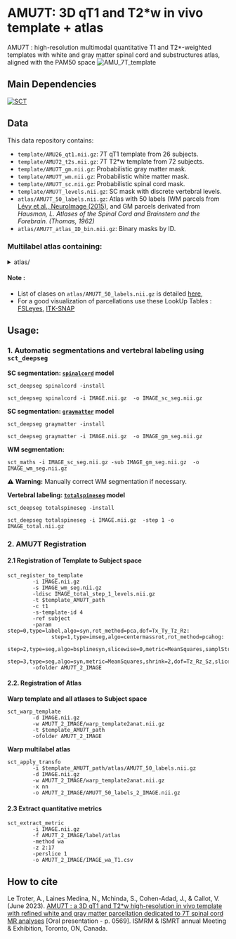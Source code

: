 # AMU7T: 3D qT1 and T2*w in vivo template + atlas
AMU7T : high-resolution multimodal quantitative T1 and T2*-weighted templates with white and gray matter spinal cord and substructures atlas, aligned with the PAM50 space
![AMU_7T_template](https://github.com/spinalcordtoolbox/template_AMU7T/assets/77469192/3b5cb4b8-5931-4841-b952-d968f4b4338f)

## Main Dependencies
[![SCT](https://img.shields.io/badge/SCT-7.0-green)](https://github.com/spinalcordtoolbox/spinalcordtoolbox/releases/tag/7.0)

## Data
This data repository contains:
- `template/AMU26_qt1.nii.gz`: 7T qT1 template from 26 subjects.
- `template/AMU72_t2s.nii.gz`: 7T T2*w template from 72 subjects.
- `template/AMU7T_gm.nii.gz`: Probabilistic gray matter mask.
- `template/AMU7T_wm.nii.gz`: Probabilistic white matter mask.
- `template/AMU7T_sc.nii.gz`: Probabilistic spinal cord mask.
- `template/AMU7T_levels.nii.gz`: SC mask with discrete vertebral levels.
- `atlas/AMU7T_50_labels.nii.gz`: Atlas with 50 labels (WM parcels from [Lévy et al., NeuroImage (2015)](https://pubmed.ncbi.nlm.nih.gov/26099457/), and GM parcels derivated from _Hausman, _L. Atlases of the Spinal Cord and Brainstem and the Forebrain. (Thomas, 1962)__
- `atlas/AMU7T_atlas_ID_bin.nii.gz`: Binary masks by ID.

### Multilabel atlas containing:

<details>
  <summary> atlas/ </summary>
  
| **ID** | **Region**                               |
|--------|------------------------------------------|
| 0      | WM Left_fasciculus-gracilis              |
| 1      | WM Right_fasciculus-gracilis             |
| 2      | WM Left_fasciculus-cuneatus              |
| 3      | WM Right_fasciculus-cuneatus             |
| 4      | WM Left_lateral-corticospinal            |
| 5      | WM Right_lateral-corticospinal           |
| 6      | WM Left_ventral-spinocerebellar          |
| 7      | WM Right_ventral-spinocerebellar         |
| 8      | WM Left_rubrospinal                      |
| 9      | WM Right_rubrospinal                     |
| 10     | WM Left_lateral-reticulospinal           |
| 11     | WM Right_lateral-reticulospinal          |
| 12     | WM Left_spinal-lemniscus-spinothalamic   |
| 13     | WM Right_spinal-lemniscus-spinothalamic  |
| 14     | WM Left_spino-olivary                    |
| 15     | WM Right_spino-olivary                   |
| 16     | WM Left_ventrolateral-reticulospinal     |
| 17     | WM Right_ventrolateral-reticulospinal    |
| 18     | WM Left_lateral-vestibulospinal          |
| 19     | WM Right_lateral-vestibulospinal         |
| 20     | WM Left_ventral-reticulospinal           |
| 21     | WM Right_ventral-reticulospinal          |
| 22     | WM Left_ventral-corticospinal            |
| 23     | WM Right_ventral-corticospinal           |
| 24     | WM Left_tectospinal                      |
| 25     | WM Right_tectospinal                     |
| 26     | WM Left_medial-reticulospinal            |
| 27     | WM Right_medial-reticulospinal           |
| 28     | WM Left_medial-longitudinal-fasciculus   |
| 29     | WM Right_medial-longitudinal-fasciculus  |
| 30     | anterior-fissure                         |
| 31     | septum                                   |
| 32     | GM Left_medial-ventral-horn              |
| 33     | GM Left_central-ventral-horn             |
| 34     | GM Left_lateral-ventral-horn             |
| 35     | GM Right_medial-ventral-horn             |
| 36     | GM Right_central-ventral-horn            |
| 37     | GM Right_lateral-ventral-horn            |
| 38     | GM Left_dorsal-intermediate-zone         |
| 39     | GM Left_ventral-intermediate-zone        |
| 40     | GM Right_dorsal-intermediate-zone        |
| 41     | GM Right_ventral-intermediate-zone       |
| 42     | GM Left_reticular-formation              |
| 43     | GM Left_dorsomarginal-nucleus            |
| 44     | GM Left_fasciculus-dorsolateralis        |
| 45     | GM Right_reticular-formation             |
| 46     | GM Right_dorsomarginal-nucleus           |
| 47     | GM Right_fasciculus-dorsolateralis       |
| 48     | central-canal                            |
| 49     | CSF contour                              |

**Combined labels**
| **ID** | **Region**                               |
|--------|------------------------------------------|
| 50     | GM Left_ventral-horn, 32:34              |
| 51     | GM Right_ventral-horn, 35:37             |
| 52     | GM Left_intermediate-zone, 38:39         |
| 53     | GM Right_intermediate-zone, 40:41        |
| 54     | GM Left_dorsal-horn, 42:44               |
| 55     | GM Right_dorsal-horn, 45:47              |
| 56     | spinal-cord, 0:48                       |
| 57     | white-matter, 0:31                      |
| 58     | gray-matter, 32:48                      |
| 59     | dorsal-columns, 0:3                     |
| 60     | lateral-funiculi, 4:13                  |
| 61     | ventral-funiculi, 14:29                 |


</details>

#### Note :
- List of clases on `atlas/AMU7T_50_labels.nii.gz` is detailed [here](https://github.com/spinalcordtoolbox/template_AMU7T/blob/main/atlas/Label_intensities_description.txt), 
- For a good visualization of parcellations use these LookUp Tables : [FSLeyes](https://github.com/spinalcordtoolbox/template_AMU7T/files/12033959/AMU7T_parc.txt), [ITK-SNAP](https://github.com/spinalcordtoolbox/template_AMU7T/files/12033957/AMU7T_parc_itk.txt)


## Usage: 
### 1. Automatic segmentations and vertebral labeling using `sct_deepseg`  

**SC segmentation: [`spinalcord`](https://github.com/sct-pipeline/contrast-agnostic-softseg-spinalcord) model**
```
sct_deepseg spinalcord -install
```
```
sct_deepseg spinalcord -i IMAGE.nii.gz  -o IMAGE_sc_seg.nii.gz
```

**SC segmentation: [`graymatter`](https://github.com/ivadomed/model-gm-contrast-region-agnostic) model**
```
sct_deepseg graymatter -install
```
```
sct_deepseg graymatter -i IMAGE.nii.gz  -o IMAGE_gm_seg.nii.gz 
```
**WM segmentation:**
```
sct_maths -i IMAGE_sc_seg.nii.gz -sub IMAGE_gm_seg.nii.gz  -o IMAGE_wm_seg.nii.gz
```
:warning: **Warning:** Manually correct WM segmentation if necessary.

**Vertebral labeling: [`totalspineseg`](https://github.com/neuropoly/totalspineseg) model**
```
sct_deepseg totalspineseg -install
```
```
sct_deepseg totalspineseg -i IMAGE.nii.gz  -step 1 -o  IMAGE_total.nii.gz
```

### 2. AMU7T Registration 
#### 2.1 Registration of Template to Subject space
```console
sct_register_to_template
        -i IMAGE.nii.gz
        -s IMAGE_wm_seg.nii.gz
        -ldisc IMAGE_total_step_1_levels.nii.gz
        -t $template_AMU7T_path
        -c t1
        -s-template-id 4
        -ref subject 
        -param step=0,type=label,algo=syn,rot_method=pca,dof=Tx_Ty_Tz_Rz:
              step=1,type=imseg,algo=centermassrot,rot_method=pcahog:
              step=2,type=seg,algo=bsplinesyn,slicewise=0,metric=MeanSquares,samplStrategy=None,samplPercent=0.2,iter=3,smooth=1,rot_method=pca:
              step=3,type=seg,algo=syn,metric=MeanSquares,shrink=2,dof=Tz_Rz_Sz,slicewise=1,iter=20
        -ofolder AMU7T_2_IMAGE
```

#### 2.2. Registration of Atlas

**Warp template and all atlases to Subject space**
```console
sct_warp_template
        -d IMAGE.nii.gz
        -w AMU7T_2_IMAGE/warp_template2anat.nii.gz
        -t $template_AMU7T_path
        -ofolder AMU7T_2_IMAGE
```

**Warp multilabel atlas**
```console
sct_apply_transfo
        -i $template_AMU7T_path/atlas/AMU7T_50_labels.nii.gz
        -d IMAGE.nii.gz
        -w AMU7T_2_IMAGE/warp_template2anat.nii.gz
        -x nn
        -o AMU7T_2_IMAGE/AMU7T_50_labels_2_IMAGE.nii.gz
```

#### 2.3 Extract quantitative metrics
```console
sct_extract_metric
        -i IMAGE.nii.gz
        -f AMU7T_2_IMAGE/label/atlas
        -method wa
        -z 2:17
        -perslice 1
        -o AMU7T_2_IMAGE/IMAGE_wa_T1.csv
```

## How to cite
Le Troter, A., Laines Medina, N., Mchinda, S., Cohen-Adad, J., & Callot, V. (June 2023). [AMU7T : a 3D qT1 and T2*w high-resolution in vivo template with refined white and gray matter parcellation dedicated to 7T spinal cord MR analyses](https://github.com/spinalcordtoolbox/template_AMU7T/files/12031127/AMU7T.a.3D.qT1.and.T2s.w.high-resolution.in.vivo.template.with.refined.white.and.gray.matter.parcellation.dedicated.to.7T.spinal.cord.MR.analyses.pdf) [Oral presentation - p. 0569]. ISMRM & ISMRT annual Meeting & Exhibition, Toronto, ON, Canada.
